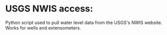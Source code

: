 # USGS NWIS access:

Python script used to pull water level data from the USGS's NWIS website. Works for wells and extensometers.
